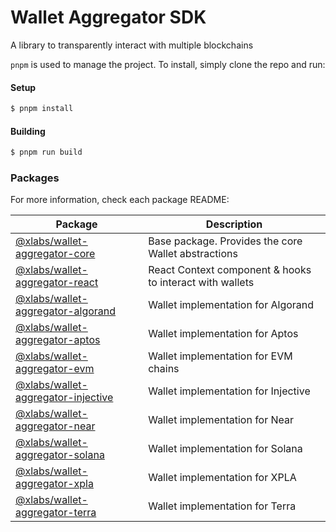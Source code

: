 # Wallet Aggregator SDK

A library to transparently interact with multiple blockchains

`pnpm` is used to manage the project. To install, simply clone the repo and run:

#### Setup

```bash
$ pnpm install
```

#### Building

```bash
$ pnpm run build
```

### Packages

For more information, check each package README:

| Package                                                            | Description                                              |
| ------------------------------------------------------------------ | -------------------------------------------------------- |
| [@xlabs/wallet-aggregator-core](./packages/wallets/core)           | Base package. Provides the core Wallet abstractions      |
| [@xlabs/wallet-aggregator-react](./packages/react)                 | React Context component & hooks to interact with wallets |
| [@xlabs/wallet-aggregator-algorand](./packages/wallets/algorand)   | Wallet implementation for Algorand                       |
| [@xlabs/wallet-aggregator-aptos](./packages/wallets/aptos)         | Wallet implementation for Aptos                          |
| [@xlabs/wallet-aggregator-evm](./packages/wallets/evm)             | Wallet implementation for EVM chains                     |
| [@xlabs/wallet-aggregator-injective](./packages/wallets/injective) | Wallet implementation for Injective                      |
| [@xlabs/wallet-aggregator-near](./packages/wallets/near)           | Wallet implementation for Near                           |
| [@xlabs/wallet-aggregator-solana](./packages/wallets/solana)       | Wallet implementation for Solana                         |
| [@xlabs/wallet-aggregator-xpla](./packages/wallets/xpla)           | Wallet implementation for XPLA                           |
| [@xlabs/wallet-aggregator-terra](./packages/wallets/terra)         | Wallet implementation for Terra                          |
